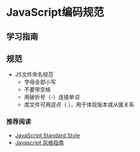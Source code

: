 # JavaScript编码规范

## 学习指南

## 规范

* JS文件命名规范
  * 字母全部小写
  * 不要带空格
  * 用破折号（-）连接单词
  * 库文件可用逗点（.），用于体现版本或从属关系

### 推荐阅读

* [JavaScript Standard Style](https://standardjs.com/rules-zhcn.html)
* [Javascript 风格指南](https://google-styleguide.readthedocs.io/zh_CN/latest/google-javascript-styleguide/contents.html)
